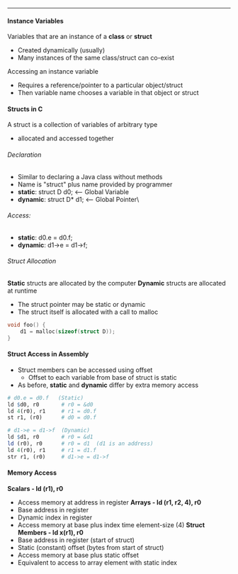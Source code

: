***
#### Instance Variables
Variables that are an instance of a **class** or **struct**
* Created dynamically (usually)
* Many instances of the same class/struct can co-exist

Accessing an instance variable
* Requires a reference/pointer to a particular object/struct
* Then variable name chooses a variable in that object or struct

#### Structs in C
A struct is a collection of variables of arbitrary type
* allocated and accessed together
###### Declaration
* Similar to declaring a Java class without methods
* Name is "struct" plus name provided by programmer
* **static**: struct D d0;      <-- Global Variable
* **dynamic**: struct D* d1; <-- Global Pointer\
###### Access:
* **static**: d0.e = d0.f;
* **dynamic**: d1->e = d1->f;
###### Struct Allocation
**Static** structs are allocated by the computer
**Dynamic** structs are allocated at runtime
* The struct pointer may be static or dynamic
* The struct itself is allocated with a call to malloc
```C
void foo() {
	d1 = malloc(sizeof(struct D));
}
```

#### Struct Access in Assembly
* Struct members can be accessed using offset
	* Offset to each variable from base of struct is static
* As before, **static** and **dynamic** differ by extra memory access
```r
# d0.e = d0.f   (Static)
ld $d0, r0       # r0 = &d0
ld 4(r0), r1     # r1 = d0.f
st r1, (r0)      # d0 = d0.f

# d1->e = d1->f  (Dynamic)
ld $d1, r0       # r0 = &d1
ld (r0), r0      # r0 = d1  (d1 is an address)
ld 4(r0), r1     # r1 = d1.f
str r1, (r0)     # d1->e = d1->f
```

#### Memory Access 
**Scalars - ld (r1), r0**
* Access memory at address in register 
**Arrays - ld (r1, r2, 4), r0**
* Base address in register
* Dynamic index in register
* Access memory at base plus index time element-size (4) 
**Struct Members - ld x(r1), r0**
* Base address in register (start of struct)
* Static (constant) offset (bytes from start of struct)
* Access memory at base plus static offset
* Equivalent to access to array element with static index